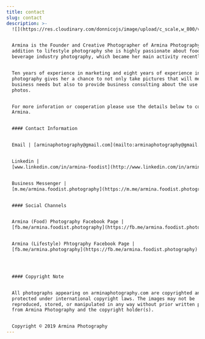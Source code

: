 ```yaml
---
title: contact
slug: contact
description: >-
  ![](https://res.cloudinary.com/donnicojs/image/upload/c_scale,w_800/v1573303134/food/AF_000005-1_Edited_vbz0ws.jpg)


  Armina is the Founder and Creative Photographer of Armina Photography. In
  addition to lifestyle photography she is highly passionate about food and
  beverage industry photography, which became her main activity recently.


  Ten years of experience in marketing and eight years of experience in
  photography gives her a chance to not only take pictures that will meet
  business needs but also to provide business consulting about the use of those
  photos.


  For more inforation or cooperation please use the details below to contact
  Armina.


  #### Contact Information


  Email | [arminaphotography@gmail.com](mailto:arminaphotography@gmail.com)


  Linkedin |
  [www.linkedin.com/in/armina-foodist](http://www.linkedin.com/in/armina-foodist)


  Business Messenger |
  [m.me/armina.foodist.photography](https://m.me/armina.foodist.photography?fbclid=IwAR1OAWbZtXRp_fK2J6pFc2Y-j1KBiGRWLbJF7f35BqZ5yQT3_Z-8DVX22Zs)


  #### Social Channels


  Armina (Food) Photography Facebook Page |
  [fb.me/armina.foodist.photography](https://fb.me/armina.foodist.photography)


  Armina (Lifestyle) Phtography Facebook Page |
  [fb.me/armina.photography](https://fb.me/armina.foodist.photography)




  #### Copyright Note


  All photographs appearing on arminaphotography.com are copyrighted and
  protected under international copyright laws. The images may not be
  reproduced, stored, or manipulated in any way without prior written permission
  from Armina Photography and the copyright holder(s).


  Copyright © 2019 Armina Photography
---
```



